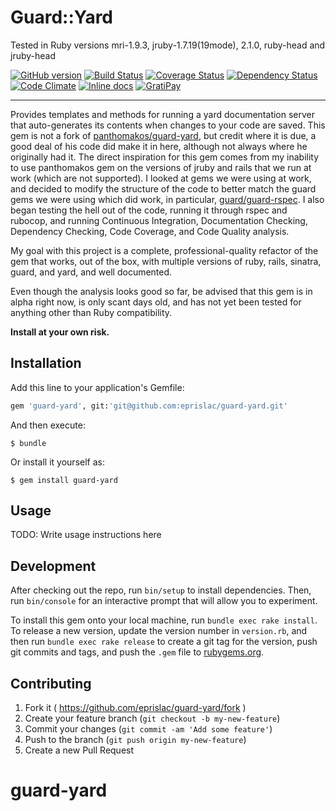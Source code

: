 # Guard::Yard
Tested in Ruby versions mri-1.9.3, jruby-1.7.19(19mode), 2.1.0, ruby-head and jruby-head

[![GitHub version](https://badge.fury.io/gh/eprislac%2Fguard-yard.svg)](http://badge.fury.io/gh/eprislac%2Fguard-yard)
[![Build Status](https://travis-ci.org/eprislac/guard-yard.svg?branch=master)](https://travis-ci.org/eprislac/guard-yard)
[![Coverage Status](https://coveralls.io/repos/eprislac/guard-yard/badge.svg?branch=master)](https://coveralls.io/r/eprislac/guard-yard?branch=master)
[![Dependency Status](https://gemnasium.com/eprislac/guard-yard.svg)](https://gemnasium.com/eprislac/guard-yard)
[![Code Climate](https://codeclimate.com/github/eprislac/guard-yard/badges/gpa.svg)](https://codeclimate.com/github/eprislac/guard-yard)
[![Inline docs](http://inch-ci.org/github/eprislac/guard-yard.svg?branch=master)](http://inch-ci.org/github/eprislac/guard-yard)
[![GratiPay](http://img.shields.io/gratipay/semperfried76.svg)](https://gratipay.com/semperfried76)

---


Provides templates and methods for running a yard documentation server that auto-generates its contents when changes to your code are saved.
This gem is not a fork of [panthomakos/guard-yard](http://github.com/panthomakos/guard-yard), but credit where it is due,
a good deal of his code did make it in here, although not always where he originally had it.
The direct inspiration for this gem comes from my inability to use panthomakos gem
on the versions of jruby and rails that we run at work (which are not supported).
I looked at gems we were using at work, and decided to modify the structure
of the code to better match the guard gems we were using which did work,
in particular, [guard/guard-rspec](http://github.com/guard/guard-rspec). I also began testing the hell out
of the code, running it through rspec and rubocop, and running Continuous Integration,
Documentation Checking, Dependency Checking, Code Coverage, and Code Quality analysis.

My goal with this project is a complete, professional-quality refactor of the
gem that works, out of the box, with multiple versions of ruby, rails, sinatra, guard,
and yard, and well documented.

Even though the analysis looks good so far, be advised that
this gem is in alpha right now, is only scant days old, and
has not yet been tested for anything other than Ruby compatibility.

**Install at your own risk.**

## Installation

Add this line to your application's Gemfile:

```ruby
gem 'guard-yard', git:'git@github.com:eprislac/guard-yard.git'
```

And then execute:

    $ bundle

Or install it yourself as:

    $ gem install guard-yard

## Usage

TODO: Write usage instructions here

## Development

After checking out the repo, run `bin/setup` to install dependencies. Then, run `bin/console` for an interactive prompt that will allow you to experiment.

To install this gem onto your local machine, run `bundle exec rake install`. To release a new version, update the version number in `version.rb`, and then run `bundle exec rake release` to create a git tag for the version, push git commits and tags, and push the `.gem` file to [rubygems.org](https://rubygems.org).

## Contributing

1. Fork it ( https://github.com/eprislac/guard-yard/fork )
2. Create your feature branch (`git checkout -b my-new-feature`)
3. Commit your changes (`git commit -am 'Add some feature'`)
4. Push to the branch (`git push origin my-new-feature`)
5. Create a new Pull Request
# guard-yard
